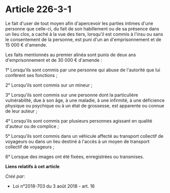 # Article 226-3-1

Le fait d'user de tout moyen afin d'apercevoir les parties intimes d'une personne que celle-ci, du fait de son habillement ou
de sa présence dans un lieu clos, a caché à la vue des tiers, lorsqu'il est commis à l'insu ou sans le consentement de la
personne, est puni d'un an d'emprisonnement et de 15 000 € d'amende.

Les faits mentionnés au premier alinéa sont punis de deux ans d'emprisonnement et de 30 000 € d'amende :

1° Lorsqu'ils sont commis par une personne qui abuse de l'autorité que lui confèrent ses fonctions ;

2° Lorsqu'ils sont commis sur un mineur ;

3° Lorsqu'ils sont commis sur une personne dont la particulière vulnérabilité, due à son âge, à une maladie, à une infirmité,
à une déficience physique ou psychique ou à un état de grossesse, est apparente ou connue de leur auteur ;

4° Lorsqu'ils sont commis par plusieurs personnes agissant en qualité d'auteur ou de complice ;

5° Lorsqu'ils sont commis dans un véhicule affecté au transport collectif de voyageurs ou dans un lieu destiné à l'accès à un
moyen de transport collectif de voyageurs ;

6° Lorsque des images ont été fixées, enregistrées ou transmises.

**Liens relatifs à cet article**

_Créé par_:

  - Loi n°2018-703 du 3 août 2018 - art. 16

